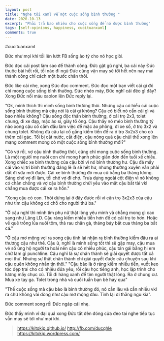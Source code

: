 ```yaml
---
layout: post
title: "Nghe tôi xaml về một cuộc sống bình thường "
date: 2020-10-13
excerpt: "Phải trả bao nhiêu cho cuộc sống để nó được bình thường"
tags: [self-opinions, happiness, cuoituanxaml]
comments: true
---
```


#cuoituanxaml

Đức như mọi khi tối lên lướt FB sống ảo tý cho nó học giỏi.

Đức đọc cái post làm sao để thành công. Đức gật gù nghĩ, ba cái này Đức thuộc bài hết rồi, tối nào đi ngủ Đức cũng vận may sẽ tới hết nên nay mai thành công chỉ cách một bước chân thôi.

Đức like cái nhẹ, xong Đức đọc comment. Đức đọc một bạn viết cái gì đó chỉ mong cuộc sống bình thường. Đức nhéo mày, Đức nghĩ cái đéo gì đây? Xong Đức nổi máu xaolon lên Đức reply lại.

"Ok, mình thích thì mình sống bình thường thôi. Nhưng cậu có hiểu cái cuộc sống bình thường mà cậu nói là cái gì không? Cậu có biết nó cần cái gì và bao nhiêu không? Cậu sống độc thân bình thường, ở cái trọ 2x3, tolet chung, đi xe đạp, mặc áo si, giày tổ ông. Cậu thấy nó méo bình thường tý nào xong cậu cố cắm đầu làm việc để mặc áo phông, đi xe số, ở trọ 3x2 và chung tolet. Không đủ cậu lại cố gắng kiếm tiền để ra ở trọ 3x2x3 cho có thêm cái gác. Tối bị cắt nước, cắt điện, cậu nóng quá cậu chửi thề xong lên mạng comment mong có một cuộc sống bình thường mới?"

"Có vợ rồi, vợ cậu bình thường thôi, cũng chỉ mong cuộc sống bình thường. Là một người mẹ nuôi con chỉ mong hạnh phúc giản đơn đến tuổi xế chiều. Xong chiếc xe bình thường của cậu bởi vì nó bình thường hư. Cậu đá mấy cái vào vị trí bình thường đáng lẽ là sẽ hết hư, nhưng thường xuyên vẫn phải dắt đi sửa mới được. Cái xe bình thường đó mua cũ bằng ba tháng lương. Sáng chở vợ đi làm, tối chở vợ đi chợ. Trưa dựng ngoài cột điện vì nó không có chân chống và vợ cậu bình thường chửi yêu vào mặt cậu bất tài vkl chẳng mua được cái xe ra hồn."

"Xong cậu có con. Thôi dừng lại ở đây được rồi vì căn trọ 3x2x3 của cậu như tim cậu không có chổ cho người thứ ba."

"Ờ cậu nghĩ thì mình tìm phụ nữ thật lòng yêu mình và chẳng mong gì cao sang như Lăng LD. Cậu ráng kiếm nhiều tiền hơn để có cái trọ to hơn. Hoặc về quê trồng lúa nuôi tôm, thả rau chăn gà, tháng bảy bắt cua tháng ba bắt cá."

"Ờ cậu mơ mộng vcl ra xong cậu tỉnh lại nhận ra bình thường kiếm đâu ra ai thương cậu như thế. Cậu ừ, nghĩ là mình sống tốt thì sẽ gặp may, cậu mua vé số ủng hộ người ta hoài nên cậu có nhiều phúc, cậu tán gái bằng hi em chứ làm gì punchline. Cậu nghĩ là sự chân thành sẽ giải quyết được tất cả mọi thứ. Nhưng sự thật chân thành chỉ giải quyết được câu chuyện sau khi cậu quên không nhắn tin thôi."
"Cậu bảo là ờ ráng kiếm nhiều tiền, vuốt keo tóc đẹp trai cho có nhiều đứa yêu, rồi cậu học tiếng anh, học lập trình cho lương mấy chục củ. Tối đi hàng xanh để tìm người thật lòng. Ra ở chung cư. Mua xe tay ga. Tolet trong nhà và cuối tuần bạn bè hay qua"

"Thế cuộc sống mà cậu bảo là bình thường đó, nó cần lâu và cần nhiều vkl ra chứ không vài dòng như cậu mơ mộng đâu. Tỉnh lại đi thằng ngu kia".

Đức comment xong rồi Đức ngáp cái nhẹ.

Đức thấy mình vĩ đại quá xong Đức tắt đèn đóng cửa đeo tai nghe tiếp tục vẫn may sẽ tới như mọi khi.

> https://kitokip.github.io/
> http://fb.com/ducqhle
> https://kitokip.wordpress.com/
